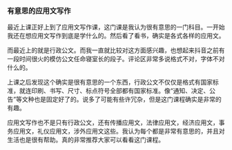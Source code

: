  ### 有意思的应用文写作

最近上课正好上到了应用文写作课，这门课是我认为很有意思的一门科目。一开始我还在想应用文写作到底是学什么的。然后看了看书，确实是各式各样的应用文。

而最近上的就是行政公文。而我一直就比较对这方面感兴趣，也想起来抖音之前有一段时间很火的模仿公文任命寝室长的段子。评论区非常多说格式不对，字体不对什么的。

上课之后发现这个确实是很有意思的一个东西，行政公文不仅仅是格式有国家标准，就连印刷、书写、尺寸、标点符号全部都有国家标准。像“通知、决定、公告”等文种也是固定好了的。说多了可能有些许冗杂，但是这门课程确实是非常的有趣。

应用文写作也不是只有行政公文，还有传播应用文，法律应用文，经济应用文，事务应用文，礼仪应用文，涉外应用文这些。我认为每个都是非常有意思的，并且对生活也是很有帮助。真的非常推荐大家可以看看这门课程。